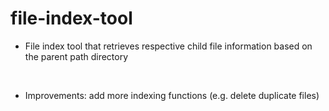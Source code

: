 # file-index-tool

- File index tool that retrieves respective child file information based on the parent path directory

<br>

- Improvements: add more indexing functions (e.g. delete duplicate files)
 
